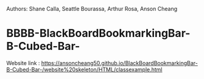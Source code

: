 Authors: Shane Calla, Seattle Bourassa, Arthur Rosa, Anson Cheang

# BBBB-BlackBoardBookmarkingBar-B-Cubed-Bar-













Website link : https://ansoncheang50.github.io/BlackBoardBookmarkingBar-B-Cubed-Bar-/website%20skeleton/HTML/classexample.html
